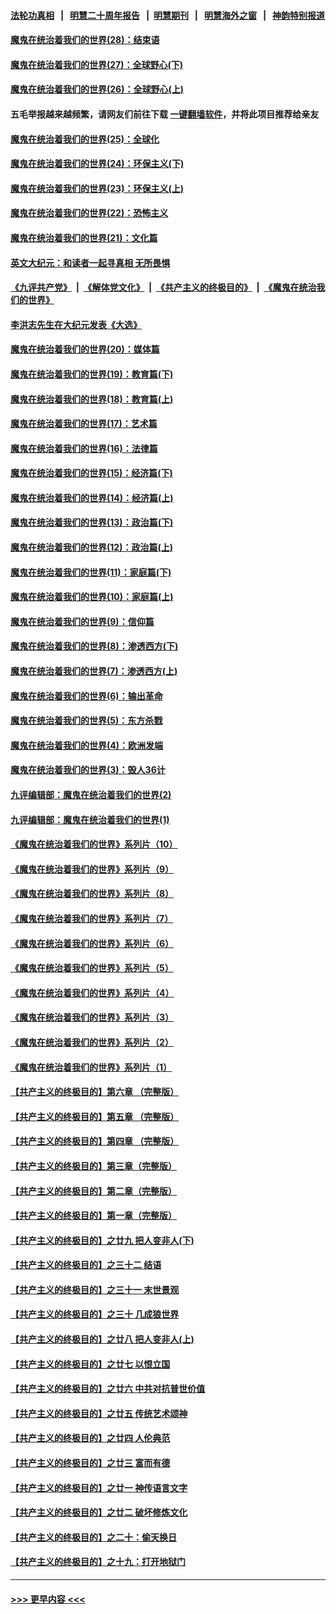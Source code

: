 #### [法轮功真相](https://github.com/gfw-breaker/truth/blob/master/README.md?t=0) &nbsp;&nbsp;|&nbsp;&nbsp; [明慧二十周年报告](https://github.com/gfw-breaker/mh-reports/blob/master/README.md?t=0) &nbsp;&nbsp;|&nbsp;&nbsp;[明慧期刊](https://github.com/gfw-breaker/mh-qikan) &nbsp;&nbsp;|&nbsp;&nbsp; [明慧海外之窗](https://github.com/gfw-breaker/mh-news/blob/master/README.md?t=0) &nbsp;&nbsp;|&nbsp;&nbsp; [神韵特别报道](https://github.com/gfw-breaker/mh-news/blob/master/shenyun.md?t=0)
#### [魔鬼在统治着我们的世界(28)：结束语](../pages/nsc422/n10936246.md?t=07202151) 
#### [魔鬼在统治着我们的世界(27)：全球野心(下)](../pages/nsc422/n10928319.md?t=07202151) 
#### [魔鬼在统治着我们的世界(26)：全球野心(上)](../pages/nsc422/n10900318.md?t=07202151) 
#### 五毛举报越来越频繁，请网友们前往下载 [一键翻墙软件](https://github.com/gfw-breaker/ssr-accounts)，并将此项目推荐给亲友
#### [魔鬼在统治着我们的世界(25)：全球化](../pages/nsc422/n10788205.md?t=07202151) 
#### [魔鬼在统治着我们的世界(24)：环保主义(下)](../pages/nsc422/n10695307.md?t=07202151) 
#### [魔鬼在统治着我们的世界(23)：环保主义(上)](../pages/nsc422/n10688613.md?t=07202151) 
#### [魔鬼在统治着我们的世界(22)：恐怖主义](../pages/nsc422/n10614727.md?t=07202151) 
#### [魔鬼在统治着我们的世界(21)：文化篇](../pages/nsc422/n10597706.md?t=07202151) 
#### [英文大纪元：和读者一起寻真相 无所畏惧](../pages/nsc422/n12542027.md?t=07202151) 
#### [《九评共产党》](https://github.com/begood0513/9ping.md/blob/master/README.md) &nbsp;|&nbsp; [《解体党文化》](../../../../jtdwh.md/blob/master/README.md)  &nbsp;|&nbsp; [《共产主义的终极目的》](../../../../gczydzjmd.md/blob/master/README.md) &nbsp;|&nbsp; [《魔鬼在统治我们的世界》](../../../../mgztzwmdsj.md/blob/master/README.md) 
#### [李洪志先生在大纪元发表《大选》](../pages/nsc422/n12534746.md?t=07202151) 
#### [魔鬼在统治着我们的世界(20)：媒体篇](../pages/nsc422/n10586579.md?t=07202151) 
#### [魔鬼在统治着我们的世界(19)：教育篇(下)](../pages/nsc422/n10564808.md?t=07202151) 
#### [魔鬼在统治着我们的世界(18)：教育篇(上)](../pages/nsc422/n10526970.md?t=07202151) 
#### [魔鬼在统治着我们的世界(17)：艺术篇](../pages/nsc422/n10499093.md?t=07202151) 
#### [魔鬼在统治着我们的世界(16)：法律篇](../pages/nsc422/n10485969.md?t=07202151) 
#### [魔鬼在统治着我们的世界(15)：经济篇(下)](../pages/nsc422/n10469975.md?t=07202151) 
#### [魔鬼在统治着我们的世界(14)：经济篇(上)](../pages/nsc422/n10457370.md?t=07202151) 
#### [魔鬼在统治着我们的世界(13)：政治篇(下)](../pages/nsc422/n10448270.md?t=07202151) 
#### [魔鬼在统治着我们的世界(12)：政治篇(上)](../pages/nsc422/n10444576.md?t=07202151) 
#### [魔鬼在统治着我们的世界(11)：家庭篇(下)](../pages/nsc422/n10440961.md?t=07202151) 
#### [魔鬼在统治着我们的世界(10)：家庭篇(上)](../pages/nsc422/n10435448.md?t=07202151) 
#### [魔鬼在统治着我们的世界(9)：信仰篇](../pages/nsc422/n10432159.md?t=07202151) 
#### [魔鬼在统治着我们的世界(8)：渗透西方(下)](../pages/nsc422/n10429603.md?t=07202151) 
#### [魔鬼在统治着我们的世界(7)：渗透西方(上)](../pages/nsc422/n10426013.md?t=07202151) 
#### [魔鬼在统治着我们的世界(6)：输出革命](../pages/nsc422/n10421536.md?t=07202151) 
#### [魔鬼在统治着我们的世界(5)：东方杀戮](../pages/nsc422/n10417707.md?t=07202151) 
#### [魔鬼在统治着我们的世界(4)：欧洲发端](../pages/nsc422/n10414890.md?t=07202151) 
#### [魔鬼在统治着我们的世界(3)：毁人36计](../pages/nsc422/n10411583.md?t=07202151) 
#### [九评编辑部：魔鬼在统治着我们的世界(2)](../pages/nsc422/n10410036.md?t=07202151) 
#### [九评编辑部：魔鬼在统治着我们的世界(1)](../pages/nsc422/n10406825.md?t=07202151) 
#### [《魔鬼在统治着我们的世界》系列片（10）](../pages/nsc422/n12292670.md?t=07202151) 
#### [《魔鬼在统治着我们的世界》系列片（9）](../pages/nsc422/n12290859.md?t=07202151) 
#### [《魔鬼在统治着我们的世界》系列片（8）](../pages/nsc422/n12287445.md?t=07202151) 
#### [《魔鬼在统治着我们的世界》系列片（7）](../pages/nsc422/n12283425.md?t=07202151) 
#### [《魔鬼在统治着我们的世界》系列片（6）](../pages/nsc422/n12282314.md?t=07202151) 
#### [《魔鬼在统治着我们的世界》系列片（5）](../pages/nsc422/n12281419.md?t=07202151) 
#### [《魔鬼在统治着我们的世界》系列片（4）](../pages/nsc422/n12274024.md?t=07202151) 
#### [《魔鬼在统治着我们的世界》系列片（3）](../pages/nsc422/n12271322.md?t=07202151) 
#### [《魔鬼在统治着我们的世界》系列片（2）](../pages/nsc422/n12269049.md?t=07202151) 
#### [《魔鬼在统治着我们的世界》系列片（1）](../pages/nsc422/n12267575.md?t=07202151) 
#### [【共产主义的终极目的】第六章 （完整版）](../pages/nsc422/n11428913.md?t=07202151) 
#### [【共产主义的终极目的】第五章 （完整版）](../pages/nsc422/n11428912.md?t=07202151) 
#### [【共产主义的终极目的】第四章 （完整版）](../pages/nsc422/n11428907.md?t=07202151) 
#### [【共产主义的终极目的】第三章（完整版）](../pages/nsc422/n11428848.md?t=07202151) 
#### [【共产主义的终极目的】第二章（完整版）](../pages/nsc422/n11428831.md?t=07202151) 
#### [【共产主义的终极目的】第一章（完整版）](../pages/nsc422/n11417651.md?t=07202151) 
#### [【共产主义的终极目的】之廿九 把人变非人(下)](../pages/nsc422/n11344140.md?t=07202151) 
#### [【共产主义的终极目的】之三十二 结语](../pages/nsc422/n11360535.md?t=07202151) 
#### [【共产主义的终极目的】之三十一 末世景观](../pages/nsc422/n11351129.md?t=07202151) 
#### [【共产主义的终极目的】之三十 几成狼世界](../pages/nsc422/n11348280.md?t=07202151) 
#### [【共产主义的终极目的】之廿八 把人变非人(上)](../pages/nsc422/n11340492.md?t=07202151) 
#### [【共产主义的终极目的】之廿七 以恨立国](../pages/nsc422/n11336944.md?t=07202151) 
#### [【共产主义的终极目的】之廿六 中共对抗普世价值](../pages/nsc422/n11324785.md?t=07202151) 
#### [【共产主义的终极目的】之廿五 传统艺术颂神](../pages/nsc422/n11296396.md?t=07202151) 
#### [【共产主义的终极目的】之廿四 人伦典范](../pages/nsc422/n11296397.md?t=07202151) 
#### [【共产主义的终极目的】之廿三 富而有德](../pages/nsc422/n11283598.md?t=07202151) 
#### [【共产主义的终极目的】之廿一 神传语言文字](../pages/nsc422/n11263265.md?t=07202151) 
#### [【共产主义的终极目的】之廿二 破坏修炼文化](../pages/nsc422/n11245728.md?t=07202151) 
#### [【共产主义的终极目的】之二十：偷天换日](../pages/nsc422/n11238846.md?t=07202151) 
#### [【共产主义的终极目的】之十九：打开地狱门](../pages/nsc422/n11206376.md?t=07202151) 

----
#### [ >>> 更早内容 <<< ](../indexes/nsc422-earlier.md)
